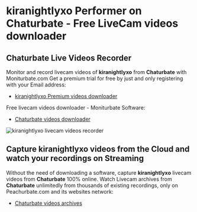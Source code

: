 # kiranightlyxo Performer on Chaturbate - Free LiveCam videos downloader

## Chaturbate Live Videos Recorder

Monitor and record livecam videos of **kiranightlyxo** from **Chaturbate** with Moniturbate.com
Get a premium trial for free by just and only registering with your Email address:
* [kiranightlyxo Premium videos downloader](https://moniturbate.com/request-demo-licence-key.html)

Free livecam videos downloader - Moniturbate Software:
* [Chaturbate videos downloader](https://moniturbate.com/moniturbate-download-software.html)

![kiranightlyxo livecam videos recorder](https://peachurnet.com/templates/moniturbate-software.png)


## Capture kiranightlyxo videos from the Cloud and watch your recordings on Streaming

Without the need of downloading a software, capture **kiranightlyxo** livecam videos from **Chaturbate** 100% online.
Watch Livecam archives from **Chaturbate** unlimitedly from thousands of existing recordings, only on Peachurbate.com and its websites network:
* [Chaturbate videos archives](https://peachurnet.com/)